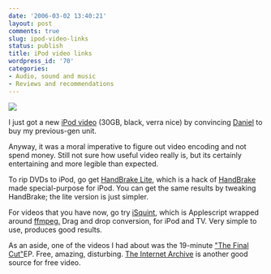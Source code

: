 ```yaml
---
date: '2006-03-02 13:40:21'
layout: post
comments: true
slug: ipod-video-links
status: publish
title: iPod video links
wordpress_id: '70'
categories:
- Audio, sound and music
- Reviews and recommendations
---
```


![](http://www.phfactor.net/pics/weblog/ipod.jpg)

I just got a new [iPod video](http://www.apple.com/ipod/ipod.html) (30GB, black, verra nice) by convincing [Daniel](http://hfriend.com/) to buy my previous-gen unit.

Anyway, it was a moral imperative to figure out video encoding and not spend money. Still not sure how useful video really is, but its certainly entertaining and more legible than expected.

To rip DVDs to iPod, go get [HandBrake Lite](http://www.isquint.org/handbrakelite/), which is a hack of [HandBrake](http://handbrake.m0k.org/) made special-purpose for iPod. You can get the same results by tweaking HandBrake; the lite version is just simpler.

For videos that you have now, go try [iSquint](http://www.isquint.org/), which is Applescript wrapped around [ffmpeg.](http://ffmpeg.sourceforge.net/) Drag and drop conversion, for iPod and TV. Very simple to use, produces good results.

As an aside, one of the videos I had about was the 19-minute ["The Final Cut"](http://www.pinkfloyd.co.uk/theFinalCut/index.html)EP. Free, amazing, disturbing. [The Internet Archive](http://www.archive.org/details/movies) is another good source for free video.
